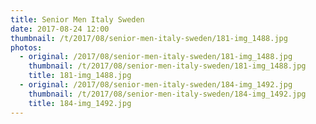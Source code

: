 ```yaml
---
title: Senior Men Italy Sweden
date: 2017-08-24 12:00
thumbnail: /t/2017/08/senior-men-italy-sweden/181-img_1488.jpg
photos:
  - original: /2017/08/senior-men-italy-sweden/181-img_1488.jpg
    thumbnail: /t/2017/08/senior-men-italy-sweden/181-img_1488.jpg
    title: 181-img_1488.jpg
  - original: /2017/08/senior-men-italy-sweden/184-img_1492.jpg
    thumbnail: /t/2017/08/senior-men-italy-sweden/184-img_1492.jpg
    title: 184-img_1492.jpg
---
```

